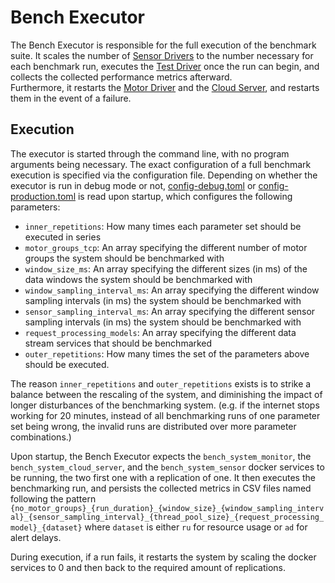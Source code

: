 # Bench Executor

The Bench Executor is responsible for the full execution of the benchmark
suite.
It scales the number of [Sensor Drivers](../sensor_driver) to the number necessary for each benchmark run,
executes the [Test Driver](../test_driver) once the run can begin, and collects the collected
performance metrics afterward.  
Furthermore, it restarts the [Motor Driver](../motor_driver) and the [Cloud Server](../cloud_server), and restarts them
in the event of a
failure.

## Execution

The executor is started through the command line, with no program arguments being necessary.
The exact configuration of a full benchmark execution is specified via the
configuration file.
Depending on whether the executor is run in debug mode or not, [config-debug.toml](resources/config-debug.toml)
or [config-production.toml](resources/config-production.toml) is read upon startup,
which configures the following parameters:

* `inner_repetitions`: How many times each parameter set should be executed in series
* `motor_groups_tcp`: An array specifying the different number of motor groups the system should be benchmarked with
* `window_size_ms`: An array specifying the different sizes (in ms) of the data windows the system should be benchmarked
  with
* `window_sampling_interval_ms`: An array specifying the different window sampling intervals (in ms) the system should
  be benchmarked with
* `sensor_sampling_interval_ms`: An array specifying the different sensor sampling intervals (in ms) the system should
  be benchmarked with
* `request_processing_models`: An array specifying the different data stream services that should be benchmarked
* `outer_repetitions`: How many times the set of the parameters above should be executed.

The reason `inner_repetitions` and `outer_repetitions` exists is to strike a balance between the rescaling of the
system,
and diminishing the impact of longer disturbances of the benchmarking system. (e.g. if the internet stops working for 20
minutes,
instead of all benchmarking runs of one parameter set being wrong, the invalid runs are distributed over more parameter
combinations.)

Upon startup, the Bench Executor expects the `bench_system_monitor`, the `bench_system_cloud_server`, and the
`bench_system_sensor` docker services to be running, the two first one with a replication of one.
It then executes the benchmarking run, and persists the collected metrics in CSV files named following the pattern
`{no_motor_groups}_{run_duration}_{window_size}_{window_sampling_interval}_{sensor_sampling_interval}_{thread_pool_size}_{request_processing_model}_{dataset}`
where `dataset` is either `ru` for resource usage or `ad` for alert delays.

During execution, if a run fails, it restarts the system by scaling the docker services to 0 and then back to
the required amount of replications.